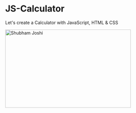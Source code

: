 # JS-Calculator
Let's create a Calculator with JavaScript, HTML &amp; CSS

<img align="center" height="250" width="400" alt="Shubham Joshi" src="https://npho.mohfw.gov.in/qp-core-service/1.0.0/containers/getfile/mohfw.com/sass/Screenshot_2_1692784000545.png" />


